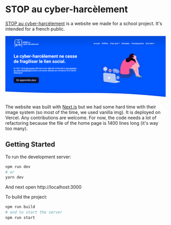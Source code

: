 # STOP au cyber-harcèlement

[STOP au cyber-harcèlement](https://www.stop-au-cyberharcelement.live/) is a website we made for a school project.
It's intended for a french public.

![illustration home page](doc/illustration.png)

The website was built with [Next.js](https://nextjs.org/) but we had some hard time with their image system (so most of the time, we used vanilla img). It is deployed on Vercel. Any contributions are welcome. For now, the code needs a lot of refactoring because the file of the home page is 1400 lines long (it's way too many). 

## Getting Started

To run the development server:
```bash
npm run dev
# or
yarn dev
```
And next open http://localhost:3000

To build the project:
```bash
npm run build
# and to start the server
npm run start
```
